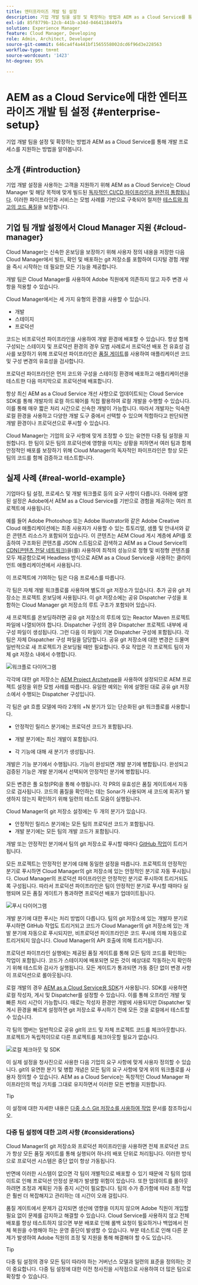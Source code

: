 ```yaml
---
title: 엔터프라이즈 개발 팀 설정
description: 기업 개발 팀을 설정 및 확장하는 방법과 AEM as a Cloud Service를 통해 개발 프로세스를 지원하는 방법을 알아봅니다.
exl-id: 85f8779b-12cb-441b-a34d-04641184497a
solution: Experience Manager
feature: Cloud Manager, Developing
role: Admin, Architect, Developer
source-git-commit: 646ca4f4a441bf1565558002dcd6f96d3e228563
workflow-type: tm+mt
source-wordcount: '1423'
ht-degree: 95%

---
```


# AEM as a Cloud Service에 대한 엔터프라이즈 개발 팀 설정 {#enterprise-setup}

기업 개발 팀을 설정 및 확장하는 방법과 AEM as a Cloud Service를 통해 개발 프로세스를 지원하는 방법을 알아봅니다.

## 소개 {#introduction}

기업 개발 설정을 사용하는 고객을 지원하기 위해 AEM as a Cloud Service는 Cloud Manager 및 해당 목적에 맞게 빌드된 [독자적인 CI/CD 파이프라인과 완전히 통합됩니다](/help/implementing/cloud-manager/configuring-pipelines/introduction-ci-cd-pipelines.md). 이러한 파이프라인과 서비스는 모범 사례를 기반으로 구축되어 철저한 [테스트와 최고의 코드 품질](/help/implementing/cloud-manager/code-quality-testing.md)을 보장합니다.

## 기업 팀 개발 설정에서 Cloud Manager 지원 {#cloud-manager}

Cloud Manager는 신속한 온보딩을 보장하기 위해 사용자 정의 내용을 저장한 다음 Cloud Manager에서 빌드, 확인 및 배포하는 git 저장소를 포함하여 디지털 경험 개발을 즉시 시작하는 데 필요한 모든 기능을 제공합니다.

개발 팀은 Cloud Manager를 사용하여 Adobe 직원에게 의존하지 않고 자주 변경 사항을 적용할 수 있습니다.

Cloud Manager에서는 세 가지 유형의 환경을 사용할 수 있습니다.

* 개발
* 스테이지
* 프로덕션

코드는 비프로덕션 파이프라인을 사용하여 개발 환경에 배포할 수 있습니다. 항상 함께 구성되는 스테이지 및 프로덕션 환경의 경우 모범 사례로서 프로덕션 배포 전 유효성 검사를 보장하기 위해 프로덕션 파이프라인은 [품질 게이트](/help/implementing/cloud-manager/custom-code-quality-rules.md)를 사용하여 애플리케이션 코드 및 구성 변경의 유효성을 검사합니다.

프로덕션 파이프라인은 먼저 코드와 구성을 스테이징 환경에 배포하고 애플리케이션을 테스트한 다음 마지막으로 프로덕션에 배포합니다.

항상 최신 AEM as a Cloud Service 개선 사항으로 업데이트되는 Cloud Service SDK를 통해 개발자의 로컬 하드웨어를 직접 활용하여 로컬 개발을 수행할 수 있습니다. 이를 통해 매우 짧은 처리 시간으로 신속한 개발이 가능합니다. 따라서 개발자는 익숙한 로컬 환경을 사용하고 다양한 개발 도구 중에서 선택할 수 있으며 적합하다고 판단되면 개발 환경이나 프로덕션으로 푸시할 수 있습니다.

Cloud Manager는 기업의 요구 사항에 맞게 조정할 수 있는 유연한 다중 팀 설정을 지원합니다. 한 팀이 모든 팀의 프로덕션에 영향을 미치는 상황을 피하면서 여러 팀과 함께 안정적인 배포를 보장하기 위해 Cloud Manager의 독자적인 파이프라인은 항상 모든 팀의 코드를 함께 검증하고 테스트합니다.

## 실제 사례 {#real-world-example}

기업마다 팀 설정, 프로세스 및 개발 워크플로 등의 요구 사항이 다릅니다. 아래에 설명된 설정은 Adobe에서 AEM as a Cloud Service를 기반으로 경험을 제공하는 여러 프로젝트에 사용됩니다.

예를 들어 Adobe Photoshop 또는 Adobe Illustrator와 같은 Adobe Creative Cloud 애플리케이션에는 최종 사용자가 사용할 수 있는 튜토리얼, 샘플 및 안내서와 같은 콘텐츠 리소스가 포함되어 있습니다. 이 콘텐츠는 AEM Cloud 게시 계층에 API를 호출하여 구조화된 콘텐츠를 JSON 스트림으로 검색하고 AEM as a Cloud Service의 [CDN(콘텐츠 전달 네트워크)](/help/implementing/dispatcher/cdn.md#content-delivery)을(를) 사용하여 최적의 성능으로 정형 및 비정형 콘텐츠를 모두 제공함으로써 Headless 방식으로 AEM as a Cloud Service을 사용하는 클라이언트 애플리케이션에서 사용됩니다.

이 프로젝트에 기여하는 팀은 다음 프로세스를 따릅니다.

각 팀은 자체 개발 워크플로를 사용하며 별도의 git 저장소가 있습니다. 추가 공유 git 저장소는 프로젝트 온보딩에 사용됩니다. 이 git 저장소에는 공유 Dispatcher 구성을 포함하는 Cloud Manager git 저장소의 루트 구조가 포함되어 있습니다.

새 프로젝트를 온보딩하려면 공유 git 저장소의 루트에 있는 Reactor Maven 프로젝트 파일에 나열되어야 합니다. Dispatcher 구성의 경우 Dispatcher 프로젝트 내부에 새 구성 파일이 생성됩니다. 그런 다음 이 파일이 기본 Dispatcher 구성에 포함됩니다. 각 팀은 자체 Dispatcher 구성 파일을 담당합니다. 공유 git 저장소에 대한 변경은 드물며 일반적으로 새 프로젝트가 온보딩될 때만 필요합니다. 주요 작업은 각 프로젝트 팀이 자체 git 저장소 내에서 수행합니다.

![워크플로 다이어그램](/help/implementing/cloud-manager/assets/team-setup1.png)

각각에 대한 git 저장소는 [AEM Project Archetype](https://experienceleague.adobe.com/docs/experience-manager-core-components/using/developing/archetype/overview.html)을 사용하여 설정되므로 AEM 프로젝트 설정을 위한 모범 사례를 따릅니다. 유일한 예외는 위에 설명된 대로 공유 git 저장소에서 수행되는 Dispatcher 구성입니다.

각 팀은 git 흐름 모델에 따라 2개의 +N 분기가 있는 단순화된 git 워크플로를 사용합니다.

* 안정적인 릴리스 분기에는 프로덕션 코드가 포함됩니다.

* 개발 분기에는 최신 개발이 포함됩니다.

* 각 기능에 대해 새 분기가 생성됩니다.

개발은 기능 분기에서 수행됩니다. 기능이 완성되면 개발 분기에 병합됩니다. 완성되고 검증된 기능은 개발 분기에서 선택되어 안정적인 분기에 병합됩니다.

모든 변경은 풀 요청(PR)을 통해 수행됩니다. 각 PR의 유효성은 품질 게이트에서 자동으로 검사됩니다. 코드의 품질을 확인하는 데는 Sonar가 사용되며 새 코드에 회귀가 발생하지 않는지 확인하기 위해 일련의 테스트 모음이 실행됩니다.

Cloud Manager의 git 저장소 설정에는 두 개의 분기가 있습니다.

* 안정적인 릴리스 분기에는 모든 팀의 프로덕션 코드가 포함됩니다.
* 개발 분기에는 모든 팀의 개발 코드가 포함됩니다.

개발 또는 안정적인 분기에서 팀의 git 저장소로 푸시할 때마다 [GitHub 작업](/help/implementing/cloud-manager/managing-code/working-with-multiple-source-git-repositories.md#managing-code)이 트리거됩니다.

모든 프로젝트는 안정적인 분기에 대해 동일한 설정을 따릅니다. 프로젝트의 안정적인 분기로 푸시하면 Cloud Manager의 git 저장소에 있는 안정적인 분기로 자동 푸시됩니다. Cloud Manager의 프로덕션 파이프라인은 안정적인 분기로 푸시하여 트리거되도록 구성됩니다. 따라서 프로덕션 파이프라인은 팀이 안정적인 분기로 푸시할 때마다 실행되며 모든 품질 게이트가 통과하면 프로덕션 배포가 업데이트됩니다.

![푸시 다이어그램](/help/implementing/cloud-manager/assets/team-setup2.png)

개발 분기에 대한 푸시는 처리 방법이 다릅니다. 팀의 git 저장소에 있는 개발자 분기로 푸시하면 GitHub 작업도 트리거되고 코드가 Cloud Manager의 git 저장소에 있는 개발 분기에 자동으로 푸시되지만, 비프로덕션 파이프라인은 코드 푸시에 의해 자동으로 트리거되지 않습니다. Cloud Manager의 API 호출에 의해 트리거됩니다.

프로덕션 파이프라인 실행에는 제공된 품질 게이트를 통해 모든 팀의 코드를 확인하는 작업이 포함됩니다. 코드가 스테이지에 배포되면 모든 것이 예상대로 작동하는지 확인하기 위해 테스트와 감사가 실행됩니다. 모든 게이트가 통과되면 가동 중단 없이 변경 사항이 프로덕션으로 롤아웃됩니다.

로컬 개발의 경우 [AEM as a Cloud Service용 SDK](/help/implementing/developing/introduction/aem-as-a-cloud-service-sdk.md#developing)가 사용됩니다. SDK를 사용하면 로컬 작성자, 게시 및 Dispatcher를 설정할 수 있습니다. 이를 통해 오프라인 개발 및 빠른 처리 시간이 가능합니다. 때로는 작성자 환경만 개발에 사용되지만 Dispatcher 및 게시 환경을 빠르게 설정하면 git 저장소로 푸시하기 전에 모든 것을 로컬에서 테스트할 수 있습니다.

각 팀의 멤버는 일반적으로 공유 git의 코드 및 자체 프로젝트 코드를 체크아웃합니다. 프로젝트가 독립적이므로 다른 프로젝트를 체크아웃할 필요가 없습니다.

![로컬 체크아웃 및 SDK](/help/implementing/cloud-manager/assets/team-setup3.png)

이 실제 설정을 청사진으로 사용한 다음 기업의 요구 사항에 맞게 사용자 정의할 수 있습니다. git의 유연한 분기 및 병합 개념은 모든 팀의 요구 사항에 맞게 위의 워크플로를 사용자 정의할 수 있습니다. AEM as a Cloud Service는 독창적인 Cloud Manager 파이프라인의 핵심 가치를 그대로 유지하면서 이러한 모든 변형을 지원합니다.

>[!TIP]
>
>이 설정에 대한 자세한 내용은 [다중 소스 Git 저장소를 사용하여 작업](https://experienceleague.adobe.com/docs/experience-manager-cloud-manager/using/managing-code/working-with-multiple-source-git-repos.html#managing-code) 문서를 참조하십시오.

### 다중 팀 설정에 대한 고려 사항 {#considerations}

Cloud Manager의 git 저장소와 프로덕션 파이프라인을 사용하면 전체 프로덕션 코드가 항상 모든 품질 게이트를 통해 실행되어 하나의 배포 단위로 처리됩니다. 이러한 방식으로 프로덕션 시스템은 중단 없이 항상 가동됩니다.

반면에 이러한 시스템이 없으면 각 팀이 개별적으로 배포할 수 있기 때문에 각 팀의 업데이트로 인해 프로덕션 안정성 문제가 발생할 위험이 있습니다. 또한 업데이트를 롤아웃하려면 조정과 계획된 가동 중지 시간이 필요합니다. 팀의 수가 증가함에 따라 조정 작업은 훨씬 더 복잡해지고 관리하는 데 시간이 오래 걸립니다.

품질 게이트에서 문제가 감지되면 생산에 영향을 미치지 않으며 Adobe 직원이 개입할 필요 없이 문제를 감지하고 해결할 수 있습니다. Cloud Service를 사용하지 않고 전체 배포를 항상 테스트하지 않으면 부분 배포로 인해 롤백 요청이 필요하거나 백업에서 전체 복원을 수행해야 하는 운영 중단이 발생할 수 있습니다. 부분 테스트로 인해 다른 문제가 발생하여 Adobe 직원의 조정 및 지원을 통해 해결해야 할 수도 있습니다.

>[!TIP]
>
>다중 팀 설정의 경우 모든 팀이 따라야 하는 거버넌스 모델과 일련의 표준을 정의하는 것이 중요합니다. 다중 팀 설정에 대한 이전 청사진을 시작점으로 사용하여 더 많은 팀으로 확장할 수 있습니다.
